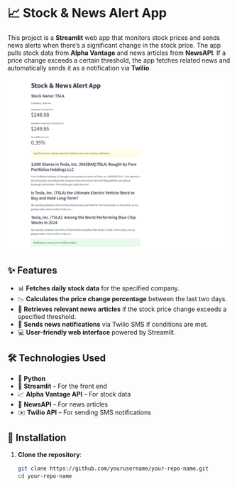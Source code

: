 # 📈 Stock & News Alert App

This project is a **Streamlit** web app that monitors stock prices and sends news alerts when there’s a significant change in the stock price. The app pulls stock data from **Alpha Vantage** and news articles from **NewsAPI**. If a price change exceeds a certain threshold, the app fetches related news and automatically sends it as a notification via **Twilio**.

![App Screenshot](images/stock.png)

## ✨ Features

- 📊 **Fetches daily stock data** for the specified company.
- 📉 **Calculates the price change percentage** between the last two days.
- 📰 **Retrieves relevant news articles** if the stock price change exceeds a specified threshold.
- 📲 **Sends news notifications** via Twilio SMS if conditions are met.
- 💻 **User-friendly web interface** powered by Streamlit.

## 🛠️ Technologies Used

- 🐍 **Python**
- 🎨 **Streamlit** – For the front end
- 📈 **Alpha Vantage API** – For stock data
- 📰 **NewsAPI** – For news articles
- ✉️ **Twilio API** – For sending SMS notifications

## 🚀 Installation

1. **Clone the repository**:

   ```bash
   git clone https://github.com/yourusername/your-repo-name.git
   cd your-repo-name
